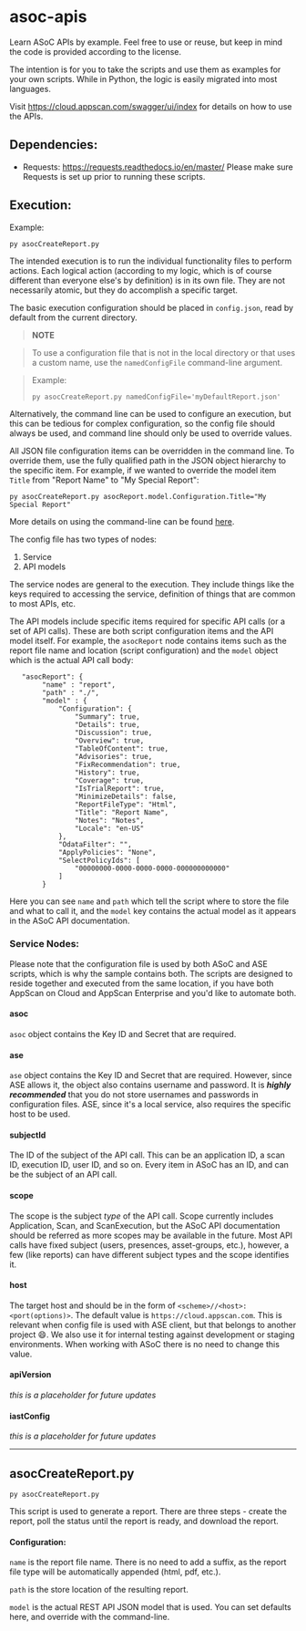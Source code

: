 # asoc-apis
Learn ASoC APIs by example. Feel free to use or reuse, but keep in mind the code is provided according to the license. 

The intention is for you to take the scripts and use them as examples for your own scripts. While in Python, the logic is easily migrated into most languages.

Visit https://cloud.appscan.com/swagger/ui/index for details on how to use the APIs.

## Dependencies:
- Requests: https://requests.readthedocs.io/en/master/
Please make sure Requests is set up prior to running these scripts.

## Execution:
Example:
```
py asocCreateReport.py
```

The intended execution is to run the individual functionality files to perform actions. Each logical action (according to my logic, which is of course different than everyone else's by definition) is in its own file. They are not necessarily atomic, but they do accomplish a specific target.

The basic execution configuration should be placed in `config.json`, read by default from the current directory. 

> **NOTE**

> To use a configuration file that is not in the local directory or that uses a custom name, use the `namedConfigFile` command-line argument.

> Example:
>```
>py asocCreateReport.py namedConfigFile='myDefaultReport.json'
>```

Alternatively, the command line can be used to configure an execution, but this can be tedious for complex configuration, so the config file should always be used, and command line should only be used to override values.

All JSON file configuration items can be overridden in the command line. To override them, use the fully qualified path in the JSON object hierarchy to the specific item. For example, if we wanted to override the model item `Title` from "Report Name" to "My Special Report":
```
py asocCreateReport.py asocReport.model.Configuration.Title="My Special Report"
```

More details on using the command-line can be found [here](./CLI.md).

The config file has two types of nodes:
1. Service 
1. API models

The service nodes are general to the execution. They include things like the keys required to accessing the service, definition of things that are common to most APIs, etc.

The API models include specific items required for specific API calls (or a set of API calls). These are both script configuration items and the API model itself. For example, the `asocReport` node contains items such as the report file name and location (script configuration) and the `model` object which is the actual API call body:

```
   "asocReport": {
        "name" : "report",
        "path" : "./",
        "model" : {
            "Configuration": {
                "Summary": true,
                "Details": true,
                "Discussion": true,
                "Overview": true,
                "TableOfContent": true,
                "Advisories": true,
                "FixRecommendation": true,
                "History": true,
                "Coverage": true,
                "IsTrialReport": true,
                "MinimizeDetails": false,
                "ReportFileType": "Html",
                "Title": "Report Name",
                "Notes": "Notes",
                "Locale": "en-US"
            },
            "OdataFilter": "",
            "ApplyPolicies": "None",
            "SelectPolicyIds": [
                "00000000-0000-0000-0000-000000000000"
            ]
        }
```
Here you can see `name` and `path` which tell the script where to store the file and what to call it, and the `model` key contains the actual model as it appears in the ASoC API documentation.

### Service Nodes:
Please note that the configuration file is used by both ASoC and ASE scripts, which is why the sample contains both. The scripts are designed to reside together and executed from the same location, if you have both AppScan on Cloud and AppScan Enterprise and you'd like to automate both.

#### asoc
`asoc` object contains the Key ID and Secret that are required.
#### ase
`ase` object contains the Key ID and Secret that are required. However, since ASE allows it, the object also contains username and password. It is _**highly recommended**_ that you do not store usernames and passwords in configuration files. ASE, since it's a local service, also requires the specific host to be used. 
#### subjectId
The ID of the subject of the API call. This can be an application ID, a scan ID, execution ID, user ID, and so on. Every item in ASoC has an ID, and can be the subject of an API call.
#### scope
The scope is the subject _type_ of the API call. Scope currently includes Application, Scan, and ScanExecution, but the ASoC API documentation should be referred as more scopes may be available in the future. Most API calls have fixed subject (users, presences, asset-groups, etc.), however, a few (like reports) can have different subject types and the scope identifies it.
#### host
The target host and should be in the form of `<scheme>//<host>:<port(options)>`. The default value is `https://cloud.appscan.com`. This is relevant when config file is used with ASE client, but that belongs to another project :smile:. We also use it for internal testing against development or staging environments. When working with ASoC there is no need to change this value.
#### apiVersion
_this is a placeholder for future updates_ 
#### iastConfig
_this is a placeholder for future updates_

<hr />

## asocCreateReport.py
```
py asocCreateReport.py
```
This script is used to generate a report. There are three steps - create the report, poll the status until the report is ready, and download the report.
#### Configuration:
`name` is the report file name. There is no need to add a suffix, as the report file type will be automatically appended (html, pdf, etc.).

`path` is the store location of the resulting report.

`model` is the actual REST API JSON model that is used. You can set defaults here, and override with the command-line.

